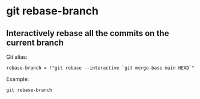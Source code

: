 # git rebase-branch

## Interactively rebase all the commits on the current branch

Git alias:

```git
rebase-branch = !"git rebase --interactive `git merge-base main HEAD`"
```

Example:

```shell
git rebase-branch
```
